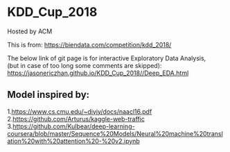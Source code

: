 # KDD_Cup_2018

Hosted by ACM  

This is from: https://biendata.com/competition/kdd_2018/

 The below link of git page is for interactive Exploratory Data Analysis,   
 (but in case of too long some comments are skipped):  
 https://jasonericzhan.github.io/KDD_Cup_2018//Deep_EDA.html


## Model inspired by:  
1.https://www.cs.cmu.edu/~diyiy/docs/naacl16.pdf  
2.https://github.com/Arturus/kaggle-web-traffic  
3.https://github.com/Kulbear/deep-learning-coursera/blob/master/Sequence%20Models/Neural%20machine%20translation%20with%20attention%20-%20v2.ipynb  
